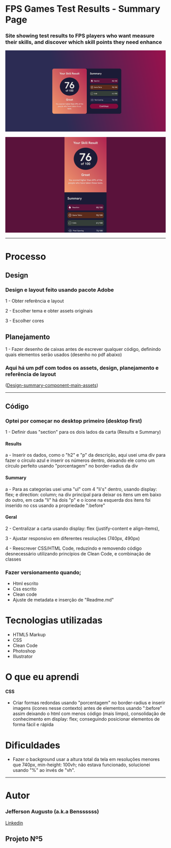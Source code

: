 
# FPS Games Test Results - Summary Page
### Site showing test results to FPS players who want measure their skills, and discover which skill points they need enhance

[<img src="./src/readme/desktop.png">](https://github.com/benssssss/skill-summary/tree/main)

[<img src="./src/readme/mobile-350px.png">](https://github.com/benssssss/skill-summary/tree/main)

---

# Processo

## Design
### Design e layout feito usando pacote Adobe 

1 - Obter referência e layout

2 - Escolher tema e obter assets originais

3 - Escolher cores

## Planejamento

1 - Fazer desenho de caixas antes de escrever qualquer código, definindo quais elementos serão usados (desenho no pdf abaixo)

### Aqui há um pdf com todos os assets, design, planejamento e referência de layout

([Design-summary-component-main-assets](https://drive.google.com/file/d/1i4Xv5dxNV40jS_cO7Qk36fPeIRnfLchN/view?usp=sharing))

---

## Código
### Optei por começar no desktop primeiro (desktop first)

1 - Definir duas "section" para os dois lados da carta (Results e Summary)

#### Results

a - Inserir os dados, como o "h2" e "p" da descrição, aqui usei uma div para fazer o círculo azul e inserir os números dentro, deixando ele como um círculo perfeito usando "porcentagem" no border-radius da div

#### Summary

a - Para as categorias usei uma "ul" com 4 "li's" dentro, usando display: flex; e direction: column; na div principal para deixar os itens um em baixo do outro, em cada "li" há dois "p" e o ícone na esquerda dos itens foi inserido no css usando a propriedade ":before"  

#### Geral

2 - Centralizar a carta usando display: flex (justify-content e align-items),

3 - Ajustar responsivo em diferentes resoluções (740px, 490px)

4 - Reescrever CSS/HTML Code, reduzindo e removendo código desnecessário utilizando princípios de Clean Code, e combinação de classes

### Fazer versionamento quando;
- Html escrito
- Css escrito
- Clean code
- Ajuste de metadata e inserção de "Readme.md"

# Tecnologias utilizadas
- HTML5 Markup 
- CSS
- Clean Code
- Photoshop
- Illustrator

# O que eu aprendi

#### CSS
- Criar formas redondas usando "porcentagem" no border-radius e inserir imagens (ícones nesse contexto) antes de elementos usando ":before" assim deixando o html com menos código (mais limpo), consolidação de conhecimento em display: flex; conseguindo posicionar elementos de forma fácil e rápida

# Dificuldades
- Fazer o background usar a altura total da tela em resoluções menores que 740px, min-height: 100vh; não estava funcionado, solucionei usando "%" ao invés de "vh".
---

# Autor
### Jefferson Augusto (a.k.a Benssssss) 
[Linkedin](https://www.linkedin.com/in/benssssss/)

## Projeto Nº5
